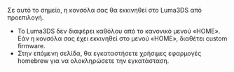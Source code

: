 Σε αυτό το σημείο, η κονσόλα σας θα εκκινηθεί στο Luma3DS από προεπιλογή.

- Το Luma3DS δεν διαφέρει καθόλου από το κανονικό μενού «HOME». Εάν η κονσόλα σας έχει εκκινηθεί στο μενού «HOME», διαθέτει custom firmware.
- Στην επόμενη σελίδα, θα εγκαταστήσετε χρήσιμες εφαρμογές homebrew για να ολοκληρώσετε την εγκατάσταση.
